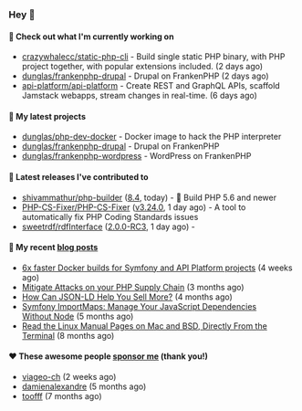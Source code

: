 ### Hey 👋

#### 👷 Check out what I'm currently working on

- [crazywhalecc/static-php-cli](https://github.com/crazywhalecc/static-php-cli) - Build single static PHP binary, with PHP project together, with popular extensions included. (2 days ago)
- [dunglas/frankenphp-drupal](https://github.com/dunglas/frankenphp-drupal) - Drupal on FrankenPHP (2 days ago)
- [api-platform/api-platform](https://github.com/api-platform/api-platform) - Create REST and GraphQL APIs, scaffold Jamstack webapps, stream changes in real-time. (6 days ago)

#### 🌱 My latest projects

- [dunglas/php-dev-docker](https://github.com/dunglas/php-dev-docker) - Docker image to hack the PHP interpreter
- [dunglas/frankenphp-drupal](https://github.com/dunglas/frankenphp-drupal) - Drupal on FrankenPHP
- [dunglas/frankenphp-wordpress](https://github.com/dunglas/frankenphp-wordpress) - WordPress on FrankenPHP

#### 🔭 Latest releases I've contributed to

- [shivammathur/php-builder](https://github.com/shivammathur/php-builder) ([8.4](https://github.com/shivammathur/php-builder/releases/tag/8.4), today) - :elephant: Build PHP 5.6 and newer
- [PHP-CS-Fixer/PHP-CS-Fixer](https://github.com/PHP-CS-Fixer/PHP-CS-Fixer) ([v3.24.0](https://github.com/PHP-CS-Fixer/PHP-CS-Fixer/releases/tag/v3.24.0), 1 day ago) - A tool to automatically fix PHP Coding Standards issues
- [sweetrdf/rdfInterface](https://github.com/sweetrdf/rdfInterface) ([2.0.0-RC3](https://github.com/sweetrdf/rdfInterface/releases/tag/2.0.0-RC3), 1 day ago) - 

#### 📜 My recent [blog posts](https://dunglas.fr)

- [6x faster Docker builds for Symfony and API Platform projects](https://dunglas.dev/2023/08/6x-faster-docker-builds-for-symfony-and-api-platform-projects/) (4 weeks ago)
- [Mitigate Attacks on your PHP Supply Chain](https://dunglas.dev/2023/05/mitigate-attacks-on-your-php-supply-chain/) (3 months ago)
- [How Can JSON-LD Help You Sell More?](https://dunglas.dev/2023/04/how-can-json-ld-help-you-sell-more/) (4 months ago)
- [Symfony ImportMaps: Manage Your JavaScript Dependencies Without Node](https://dunglas.dev/2023/03/symfony-importmaps-manage-your-javascript-dependencies-without-node/) (5 months ago)
- [Read the Linux Manual Pages on Mac and BSD, Directly From the Terminal](https://dunglas.dev/2022/12/read-the-linux-manual-pages-on-mac-and-bsd-directly-from-the-terminal/) (8 months ago)

#### ❤️ These awesome people [sponsor me](https://github.com/sponsors/dunglas) (thank you!)

- [viageo-ch](https://github.com/viageo-ch) (2 weeks ago)
- [damienalexandre](https://github.com/damienalexandre) (5 months ago)
- [toofff](https://github.com/toofff) (7 months ago)
